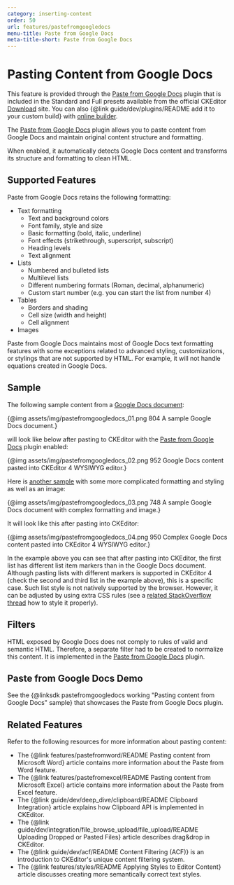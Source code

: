 ```yaml
---
category: inserting-content
order: 50
url: features/pastefromgoogledocs
menu-title: Paste from Google Docs
meta-title-short: Paste from Google Docs
---
```

<!--
Copyright (c) 2003-2019, CKSource - Frederico Knabben. All rights reserved.
For licensing, see LICENSE.md.
-->

# Pasting Content from Google Docs

<info-box info="">
    This feature is provided through the <a href="https://ckeditor.com/cke4/addon/pastefromgdocs">Paste from Google Docs</a> plugin that is included in the Standard and Full presets available from the official CKEditor <a href="https://ckeditor.com/ckeditor-4/download/">Download</a> site. You can also {@link guide/dev/plugins/README add it to your custom build} with <a href="https://ckeditor.com/cke4/builder">online builder</a>.
</info-box>

The [Paste from Google Docs](https://ckeditor.com/cke4/addon/pastefromgdocs) plugin allows you to paste content from Google Docs and maintain original content structure and formatting.

When enabled, it automatically detects Google Docs content and transforms its structure and formatting to clean HTML.

## Supported Features

Paste from Google Docs retains the following formatting:

* Text formatting
    * Text and background colors
    * Font family, style and size
    * Basic formatting (bold, italic, underline)
    * Font effects (strikethrough, superscript, subscript)
    * Heading levels
    * Text alignment
* Lists
    * Numbered and bulleted lists
    * Multilevel lists
    * Different numbering formats (Roman, decimal, alphanumeric)
    * Custom start number (e.g. you can start the list from number 4)
* Tables
    * Borders and shading
    * Cell size (width and height)
    * Cell alignment
* Images

Paste from Google Docs maintains most of Google Docs text formatting features with some exceptions related to advanced styling, customizations, or stylings that are not supported by HTML. For example, it will not handle equations created in Google Docs.

## Sample

The following sample content from a [Google Docs document](https://docs.google.com/document/d/1eLN7jVMlR771M1goN4Hv1PCmZeqzs3daU09Nz1sjZiM/):

{@img assets/img/pastefromgoogledocs_01.png 804 A sample Google Docs document.}

will look like below after pasting to CKEditor with the [Paste from Google Docs](https://ckeditor.com/cke4/addon/pastefromgdocs) plugin enabled:

{@img assets/img/pastefromgoogledocs_02.png 952 Google Docs content pasted into CKEditor 4 WYSIWYG editor.}

Here is [another sample](https://docs.google.com/document/d/1PIyoi1-hTcY1U7zZAG-7Rt4bbub_DO33D7s3rRN2YvY/) with some more complicated formatting and styling as well as an image:

{@img assets/img/pastefromgoogledocs_03.png 748 A sample Google Docs document with complex formatting and image.}

It will look like this after pasting into CKEditor:

{@img assets/img/pastefromgoogledocs_04.png 950 Complex Google Docs content pasted into CKEditor 4 WYSIWYG editor.}

In the example above you can see that after pasting into CKEditor, the first list has different list item markers than in the Google Docs document. Although pasting lists with different markers is supported in CKEditor 4 (check the second and third list in the example above), this is a specific case. Such list style is not natively supported by the browser. However, it can be adjusted by using extra CSS rules (see a [related StackOverflow thread](http://stackoverflow.com/questions/4098195/can-ordered-list-produce-result-that-looks-like-1-1-1-2-1-3-instead-of-just-1) how to style it properly).

## Filters

HTML exposed by Google Docs does not comply to rules of valid and semantic HTML. Therefore, a separate filter had to be created to normalize this content. It is implemented in the [Paste from Google Docs](https://ckeditor.com/cke4/addon/pastefromgdocs) plugin.

## Paste from Google Docs Demo

See the {@linksdk pastefromgoogledocs working "Pasting content from Google Docs" sample} that showcases the Paste from Google Docs plugin.

## Related Features

Refer to the following resources for more information about pasting content:

* The {@link features/pastefromword/README Pasting content from Microsoft Word} article contains more information about the Paste from Word feature.
* The {@link features/pastefromexcel/README Pasting content from Microsoft Excel} article contains more information about the Paste from Excel feature.
* The {@link guide/dev/deep_dive/clipboard/README Clipboard Integration} article explains how Clipboard API is implemented in CKEditor.
* The {@link guide/dev/integration/file_browse_upload/file_upload/README Uploading Dropped or Pasted Files} article describes drag&drop in CKEditor.
* The {@link guide/dev/acf/README Content Filtering (ACF)} is an introduction to CKEditor's unique content filtering system.
* The {@link features/styles/README Applying Styles to Editor Content} article discusses creating more semantically correct text styles.

